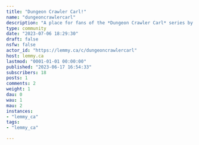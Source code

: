 ```yaml
---
title: "Dungeon Crawler Carl!" 
name: "dungeoncrawlercarl"
description: "A place for fans of the *Dungeon Crawler Carl* series by Matt Dinniman.All hail Princess Donut!Holler at me if you want to moderate or have created a conflicting community in another lemmy instance."
type: community
date: "2023-07-06 18:29:30"
draft: false
nsfw: false
actor_id: "https://lemmy.ca/c/dungeoncrawlercarl"
host: lemmy.ca
lastmod: "0001-01-01 00:00:00"
published: "2023-06-17 16:54:33"
subscribers: 18
posts: 1
comments: 2
weight: 1
dau: 0
wau: 1
mau: 2
instances:
- "lemmy_ca"
tags: 
- "lemmy_ca"

---
```

